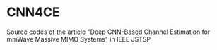 # CNN4CE
Source codes of the article "Deep CNN-Based Channel Estimation for mmWave Massive MIMO Systems" in IEEE JSTSP
